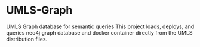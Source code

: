 # UMLS-Graph
UMLS Graph database for semantic queries
This project loads, deploys, and queries neo4j graph database and docker container directly from the UMLS distribution files.
